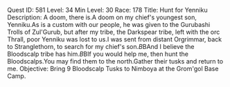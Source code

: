 Quest ID: 581
Level: 34
Min Level: 30
Race: 178
Title: Hunt for Yenniku
Description: A doom, there is.A doom on my chief's youngest son, Yenniku.As is a custom with our people, he was given to the Gurubashi Trolls of Zul'Gurub, but after my tribe, the Darkspear tribe, left with the orc Thrall, poor Yenniku was lost to us.I was sent from distant Orgrimmar, back to Stranglethorn, to search for my chief's son.$B$BAnd I believe the Bloodscalp tribe has him.$B$BIf you would help me, then hunt the Bloodscalps.You may find them to the north.Gather their tusks and return to me.
Objective: Bring 9 Bloodscalp Tusks to Nimboya at the Grom'gol Base Camp.
